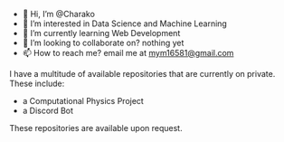 - 👋 Hi, I’m @Charako
- 👀 I’m interested in Data Science and Machine Learning
- 🌱 I’m currently learning Web Development
- 💞️ I’m looking to collaborate on? nothing yet
- 📫 How to reach me? email me at mym16581@gmail.com


I have a multitude of available repositories that are currently on private. 
These include:
- a Computational Physics Project
- a Discord Bot
    
These repositories are available upon request.
<!---
Charako/Charako is a ✨ special ✨ repository because its `README.md` (this file) appears on your GitHub profile.
You can click the Preview link to take a look at your changes.
--->
